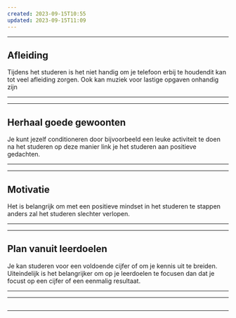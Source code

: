 ```yaml
---
created: 2023-09-15T10:55
updated: 2023-09-15T11:09
---
```


---
## Afleiding
Tijdens het studeren is het niet handig om je telefoon erbij te houdendit kan tot veel afleiding zorgen. Ook kan muziek voor lastige opgaven onhandig zijn

---

---
## Herhaal goede gewoonten
Je kunt jezelf conditioneren door bijvoorbeeld een leuke activiteit te doen na het studeren op deze manier link je het studeren aan positieve gedachten.

---

---
## Motivatie

Het is  belangrijk om met een positieve mindset in het studeren te stappen anders zal het studeren slechter verlopen.

---

---
## Plan vanuit leerdoelen
Je kan studeren voor een voldoende cijfer of om je kennis uit te breiden. Uiteindelijk is het belangrijker om op je leerdoelen te focusen dan dat je focust op een cijfer of een eenmalig resultaat.


---

---
## 

---